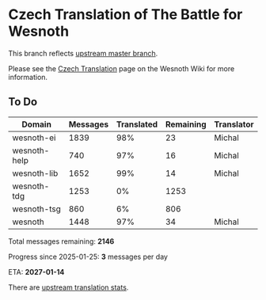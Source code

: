 # Czech Translation of The Battle for Wesnoth

This branch reflects [upstream master branch](https://github.com/wesnoth/wesnoth/tree/master).

Please see the [Czech Translation](https://wiki.wesnoth.org/CzechTranslation) page on the Wesnoth Wiki for more information.

## To Do

Domain | Messages | Translated | Remaining | Translator
------ | -------- | ---------- | --------- | ----------
wesnoth-ei | 1839 | 98% | 23 | Michal
wesnoth-help | 740 | 97% | 16 | Michal
wesnoth-lib | 1652 | 99% | 14 | Michal
wesnoth-tdg | 1253 | 0% | 1253 |
wesnoth-tsg | 860 | 6% | 806 |
wesnoth | 1448 | 97% | 34 | Michal

Total messages remaining: **2146**

Progress since 2025-01-25: **3** messages per day

ETA: **2027-01-14**

There are [upstream translation stats](https://www.wesnoth.org/gettext/?view=langs&version=master&lang=cs).
